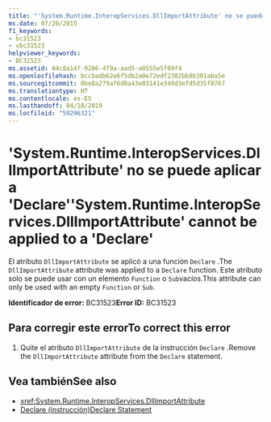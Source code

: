 ```yaml
---
title: "'System.Runtime.InteropServices.DllImportAttribute' no se puede aplicar a 'Declare'"
ms.date: 07/20/2015
f1_keywords:
- bc31523
- vbc31523
helpviewer_keywords:
- BC31523
ms.assetid: 04c8a14f-9286-4f9a-aad5-a0555e5f09f4
ms.openlocfilehash: bccbadb62e6f5db2a0e72edf2382bb8b301aba5e
ms.sourcegitcommit: 0be8a279af6d8a43e03141e349d3efd5d35f8767
ms.translationtype: HT
ms.contentlocale: es-ES
ms.lasthandoff: 04/18/2019
ms.locfileid: "59296321"
---
```

# <a name="systemruntimeinteropservicesdllimportattribute-cannot-be-applied-to-a-declare"></a><span data-ttu-id="4a522-102">'System.Runtime.InteropServices.DllImportAttribute' no se puede aplicar a 'Declare'</span><span class="sxs-lookup"><span data-stu-id="4a522-102">'System.Runtime.InteropServices.DllImportAttribute' cannot be applied to a 'Declare'</span></span>
<span data-ttu-id="4a522-103">El atributo `DllImportAttribute` se aplicó a una función `Declare` .</span><span class="sxs-lookup"><span data-stu-id="4a522-103">The `DllImportAttribute` attribute was applied to a `Declare` function.</span></span> <span data-ttu-id="4a522-104">Este atributo solo se puede usar con un elemento `Function` o `Sub`vacíos.</span><span class="sxs-lookup"><span data-stu-id="4a522-104">This attribute can only be used with an empty `Function` or `Sub`.</span></span>  
  
 <span data-ttu-id="4a522-105">**Identificador de error:** BC31523</span><span class="sxs-lookup"><span data-stu-id="4a522-105">**Error ID:** BC31523</span></span>  
  
## <a name="to-correct-this-error"></a><span data-ttu-id="4a522-106">Para corregir este error</span><span class="sxs-lookup"><span data-stu-id="4a522-106">To correct this error</span></span>  
  
1. <span data-ttu-id="4a522-107">Quite el atributo `DllImportAttribute` de la instrucción `Declare` .</span><span class="sxs-lookup"><span data-stu-id="4a522-107">Remove the `DllImportAttribute` attribute from the `Declare` statement.</span></span>  
  
## <a name="see-also"></a><span data-ttu-id="4a522-108">Vea también</span><span class="sxs-lookup"><span data-stu-id="4a522-108">See also</span></span>

- <xref:System.Runtime.InteropServices.DllImportAttribute>
- [<span data-ttu-id="4a522-109">Declare (instrucción)</span><span class="sxs-lookup"><span data-stu-id="4a522-109">Declare Statement</span></span>](../../visual-basic/language-reference/statements/declare-statement.md)
